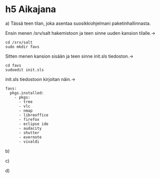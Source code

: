# h5 Aikajana

a) Tässä teen tilan, joka asentaa suosikkiohjelmani paketinhallinnasta.

Ensin menen /srv/salt hakemistoon ja teen sinne uuden kansion tilalle.->

	cd /srv/salt
	sudo mkdir favs

Sitten menen kansion sisään ja teen sinne init.sls tiedoston.->

	cd favs
	sudoedit init.sls

init.sls tiedostoon kirjoitan näin.->

	favs:
	  pkgs.installed:
	    - pkgs:
	      - tree
	      - vlc
	      - nmap
	      - libreoffice
	      - firefox
	      - eclipse ide
	      - audacity
	      - shutter
	      - evernote
	      - vivaldi



b)

c)

d)


